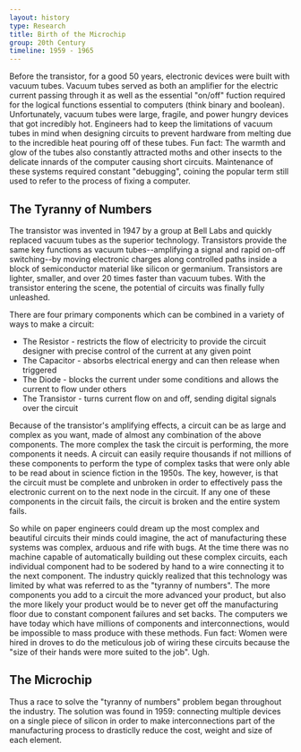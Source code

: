 ```yaml
---
layout: history
type: Research
title: Birth of the Microchip
group: 20th Century
timeline: 1959 - 1965
---
```


Before the transistor, for a good 50 years, electronic devices were built with vacuum tubes. Vacuum tubes served as both an amplifier for the electric current passing through it as well as the essential "on/off" fuction required for the logical functions essential to computers (think binary and boolean). Unfortunately, vacuum tubes were large, fragile, and power hungry devices that got incredibly hot. Engineers had to keep the limitations of vacuum tubes in mind when designing circuits to prevent hardware from melting due to the incredible heat pouring off of these tubes. Fun fact: The warmth and glow of the tubes also constantly attracted moths and other insects to the delicate innards of the computer causing short circuits. Maintenance of these systems required constant "debugging", coining the popular term still used to refer to the process of fixing a computer.

<h2>The Tyranny of Numbers</h2>

The transistor was invented in 1947 by a group at Bell Labs and quickly replaced vacuum tubes as the superior technology. Transistors provide the same key functions as vacuum tubes--amplifying a signal and rapid on-off switching--by moving electronic charges along controlled paths inside a block of semiconductor material like silicon or germanium. Transistors are lighter, smaller, and over 20 times faster than vacuum tubes. With the transistor entering the scene, the potential of circuits was finally fully unleashed. 

There are four primary components which can be combined in a variety of ways to make a circuit:
<ul>
<li>The Resistor - restricts the flow of electricity to provide the circuit designer with precise control of the current at any given point</li> 
<li>The Capacitor - absorbs electrical energy and can then release when triggered</li>
<li>The Diode -  blocks the current under some conditions and allows the current to flow under others</li>
<li>The Transistor - turns current flow on and off, sending digital signals over the circuit</li>
</ul>

Because of the transistor's amplifying effects, a circuit can be as large and complex as you want, made of almost any combination of the above components. The more complex the task the circuit is performing, the more components it needs. A circuit can easily require thousands if not millions of these components to perform the type of complex tasks that were only able to be read about in science fiction in the 1950s. The key, however, is that the circuit must be complete and unbroken in order to effectively pass the electronic current on to the next node in the circuit. If any one of these components in the circuit fails, the circuit is broken and the entire system fails. 

So while on paper engineers could dream up the most complex and beautiful circuits their minds could imagine, the act of manufacturing these systems was complex, arduous and rife with bugs. At the time there was no machine capable of automatically building out these complex circuits, each individual component had to be sodered by hand to a wire connecting it to the next component. The industry quickly realized that this technology was limited by what was referred to as the "tyranny of numbers". The more components you add to a circuit the more advanced your product, but also the more likely your product would be to never get off the manufacturing floor due to constant component failures and set backs. The computers we have today which have millions of components and interconnections, would be impossible to mass produce with these methods. Fun fact: Women were hired in droves to do the meticulous job of wiring these circuits because the "size of their hands were more suited to the job". Ugh.

<h2>The Microchip</h2>
Thus a race to solve the "tyranny of numbers" problem began throughout the industry. The solution was found in 1959: connecting multiple devices on a single piece of silicon in order to make interconnections part of the manufacturing process to drasticlly reduce the cost, weight and size of each element.

